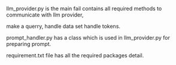 llm_provider.py is the main fail contains all required methods to communicate with llm provider,

make a querry, handle data set handle tokens.

prompt_handler.py has  a class which is used in llm_provider.py for preparing prompt.

requirement.txt file has all the required packages detail.
